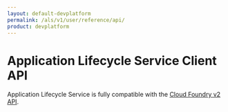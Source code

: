 ```yaml
---
layout: default-devplatform
permalink: /als/v1/user/reference/api/
product: devplatform
---
```

<!--PUBLISHED-->

Application Lifecycle Service Client API[](#helion-client-api "Permalink to this headline")
=========================================================================

Application Lifecycle Service is fully compatible with the [Cloud Foundry v2
API](/als/v1/user/reference/api/).

